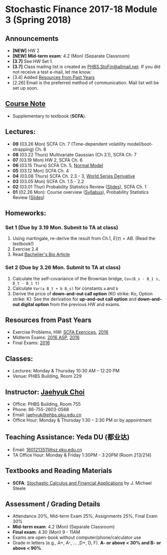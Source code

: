 # Stochastic Finance 2017-18 Module 3 (Spring 2018)

## Announcements
* __[NEW]__ HW 2
* __[NEW]__ __Mid-term exam__: 4.2 (Mon) (Separate Classroom)
* __[3.7]__ See HW Set 1.
* __[3.7]__ Class mailing list is created as PHBS.StoFin@allmail.net. If you did not receive a test e-mail, let me know.
* [3.4] Added [Resources from Past Years](#resources-from-past-years)
* [2.26] Email is the preferred method of communication. Mail list will be set up soon.

## [Course Note](files/SCFA_Notes.pdf)
* Supplementary to textbook (__SCFA__).

## Lectures:
* __09__ (03.26 Mon) SCFA Ch. 7 (Time-dependent volatility model/boot-strapping) Ch. 8
* __08__ (03.22 Thurs) Multivariate Gaussian (Ch 3.1), SCFA Ch. 7
* __07__ (03.19 Mon) HW 2, SCFA Ch. 6
* __06__ (03.15 Thurs) SCFA Ch. 5, [Normal Model](files/Normal_Model.pdf)
* __05__ (03.12 Mon) SCFA Ch. 4
* __04__ (03.08 Thurs) SCFA Ch. 2.3 - 3, [World Series Derivative](files/World_Series.pdf)
* __03__ (03.05 Mon) SCFA Ch. 1.5 - 2.2
* __02__ (03.01 Thur) Probability Statistics Review ([Slides](files/Prob_Stat_Review.pdf)), SCFA Ch. 1
* __01__ (02.26 Mon): Course overview ([Syllabus](files/syllabus.pdf)), Probability Statistics Review ([Slides](files/Prob_Stat_Review.pdf))

## Homeworks:
### __Set 1__ (Due by 3.19 Mon. Submit to TA at class)
  1. Using martingale, re-derive the result from Ch.1, $E(\tau) = AB$. (Read the textbook!)
  2. Exercise 2.4 
  3. Read [Bachelier's Bio Article](http://www-stat.wharton.upenn.edu/~steele/Courses/955/Resources/Bachelier100years.pdf)

### __Set 2__ (Due by 3.26 Mon. Submit to TA at class)
  1. Calculate the self-covariance of the Brownian bridge, `Cov(B_s - B_1 s, B_t - B_1 t)`
  2. Calculate `Var(a B_t + b B_s)` for constants `a` and `b`
  3. Derive the price of __down-and-out call option__ (KO strike: Ko, Option strike: K): See the derivation for __up-and-out call option__ and __down-and-out digital option__ from the previous HW and exams.

## Resources from Past Years
* Exercise Problems, HW: [SCFA Exercices](files/SCFA_Exercise_Solution.pdf), [2016](files/SF2016_HW_Solution.pdf)
* Midterm Exams: [2016 ASP](files/ASP2016_Midterm_Solution.pdf), [2016](files/SF2016_Midterm_Solution.pdf)
* Final Exams: [2016](files/SF2016_Final_Solution.pdf)

## Classes: 
* Lectures: Monday & Thursday 10:30 AM – 12:20 PM
* Venue: PHBS Building, Room 229

## Instructor: [Jaehyuk Choi](http://www.jaehyukchoi.net/phbs_en)
* Office: PHBS Building, Room 755
* Phone: 86-755-2603-0568
* Email: jaehyuk@phbs.pku.edu.cn
* Office Hour: Monday & Thursday 1:30 – 2:30 PM or by appointment

## Teaching Assistance: Yeda DU (都业达)
* Email: 1601213511@sz.pku.edu.cn
* TA Office Hour: Monday & Friday 1:30PM - 3:20PM (Room 213/214)

##  Textbooks and Reading Materials
* __SCFA__: [Stochastic Calculus and Financial Applications](http://www-stat.wharton.upenn.edu/~steele/StochasticCalculus.html) by J. Michael Steele

## Assessment / Grading Details
* Attendance 20%, Mid-term Exam 25%, Assignments 25%, Final Exam 30%
* __Mid-term exam__: 4.2 (Mon) (Separate Classroom)
* __Final exam__: 4.30 (Mon) 9 - 11AM
* Exams are open-book without computer/phone/calculator use
* Grade in letters (e.g., A+, A-, ... ,D+, D, F). __A- or above < 30% and B- or above < 90%__.
